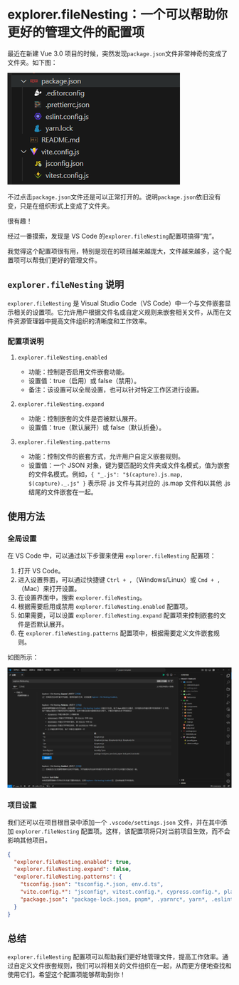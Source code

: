 # explorer.fileNesting：一个可以帮助你更好的管理文件的配置项

最近在新建 Vue 3.0 项目的时候，突然发现`package.json`文件非常神奇的变成了文件夹。如下图：

![1](assets/1.png)

不过点击`package.json`文件还是可以正常打开的。说明`package.json`依旧没有变，只是在组织形式上变成了文件夹。

很有趣！

经过一番摸索，发现是 VS Code 的`explorer.fileNesting`配置项搞得“鬼”。

我觉得这个配置项很有用，特别是现在的项目越来越庞大，文件越来越多，这个配置项可以帮我们更好的管理文件。

## `explorer.fileNesting` 说明

`explorer.fileNesting` 是 Visual Studio Code（VS Code）中一个与文件嵌套显示相关的设置项。它允许用户根据文件名或自定义规则来嵌套相关文件，从而在文件资源管理器中提高文件组织的清晰度和工作效率。

### 配置项说明

1. `explorer.fileNesting.enabled`

   - 功能：控制是否启用文件嵌套功能。
   - 设置值：true（启用）或 false（禁用）。
   - 备注：该设置可以全局设置，也可以针对特定工作区进行设置。

2. `explorer.fileNesting.expand`

   - 功能：控制嵌套的文件是否被默认展开。
   - 设置值：true（默认展开）或 false（默认折叠）。

3. `explorer.fileNesting.patterns`

   - 功能：控制文件的嵌套方式，允许用户自定义嵌套规则。
   - 设置值：一个 JSON 对象，键为要匹配的文件夹或文件名模式，值为嵌套的文件名模式。例如，`{ "_.js": "$(capture).js.map, $(capture)._.js" }` 表示将 .js 文件与其对应的 .js.map 文件和以其他 .js 结尾的文件嵌套在一起。

## 使用方法

### 全局设置

在 VS Code 中，可以通过以下步骤来使用 `explorer.fileNesting` 配置项：

1. 打开 VS Code。
2. 进入设置界面，可以通过快捷键 `Ctrl + ,`（Windows/Linux）或 `Cmd + ,`（Mac）来打开设置。
3. 在设置界面中，搜索 `explorer.fileNesting`。
4. 根据需要启用或禁用 `explorer.fileNesting.enabled` 配置项。
5. 如果需要，可以设置 `explorer.fileNesting.expand` 配置项来控制嵌套的文件是否默认展开。
6. 在 `explorer.fileNesting.patterns` 配置项中，根据需要定义文件嵌套规则。

如图所示：

![2](assets/2.png)

### 项目设置

我们还可以在项目根目录中添加一个 `.vscode/settings.json` 文件，并在其中添加 `explorer.fileNesting` 配置项。这样，该配置项将只对当前项目生效，而不会影响其他项目。

```json
{
  "explorer.fileNesting.enabled": true,
  "explorer.fileNesting.expand": false,
  "explorer.fileNesting.patterns": {
    "tsconfig.json": "tsconfig.*.json, env.d.ts",
    "vite.config.*": "jsconfig*, vitest.config.*, cypress.config.*, playwright.config.*",
    "package.json": "package-lock.json, pnpm*, .yarnrc*, yarn*, .eslint*, eslint*, .prettier*, prettier*, .editorconfig"
  }
}
```

## 总结

`explorer.fileNesting` 配置项可以帮助我们更好地管理文件，提高工作效率。通过自定义文件嵌套规则，我们可以将相关的文件组织在一起，从而更方便地查找和使用它们。希望这个配置项能够帮助到你！
